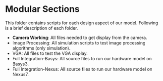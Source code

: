# Modular Sections
This folder contains scripts for each design aspect of our model. Following is a brief description of each folder.

- __Camera Working__: All files needed to get display from the camera.
- Image Processing: All simulation scripts to test image processing algorithms (only simulation).
- VGA: All files to test the VGA display.
- Full Integration-Basys: All source files to run our hardware model on Basys3.
- Full Integration-Nexus: All source files to run our hardware model on Nexus7.
